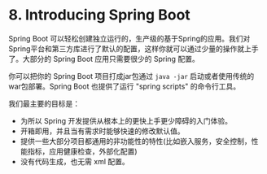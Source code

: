 # 8. Introducing Spring Boot

Spring Boot 可以轻松创建独立运行的，生产级的基于Spring的应用。我们对Spring平台和第三方库进行了默认的配置，这样你就可以通过少量的操作就上手了。大部分的 Spring Boot 应用只需要很少的 Spring 配置。

你可以把你的 Spring Boot 项目打成jar包通过 `java -jar` 启动或者使用传统的war包部署。Spring Boot 也提供了运行 "spring scripts" 的命令行工具。

我们最主要的目标是：

- 为所以 Spring 开发提供从根本上的更快上手更少障碍的入门体验。
- 开箱即用，并且当有需求时能够快速的修改默认值。
- 提供一些大部分项目都通用的非功能性的特性(比如嵌入服务，安全控制，性能指标，应用健康检查，外部化配置)
- 没有代码生成，也无需 xml 配置。